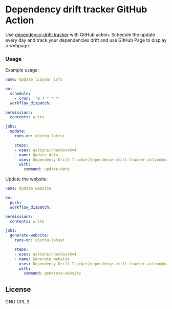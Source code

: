 # Dependency drift tracker GitHub Action

Use [dependency-drift-tracker][] with GitHub action. Schedule the update every day and track your dependencies drift and use GitHub Page to display a webpage.

### Usage

Example usage:

```yml
name: Update libyear info

on:
  schedule:
    - cron:  '0 7 * * *'
  workflow_dispatch:

permissions:
  contents: write

jobs:
  update:
    runs-on: ubuntu-latest

    steps:
    - uses: actions/checkout@v4
    - name: Update data
      uses: Dependency-Drift-Tracker/dependency-drift-tracker-action@main
      with:
        command: update-data
```

Update the website:

```yml
name: Update website

on:
  push:
  workflow_dispatch:

permissions:
  contents: write

jobs:
  generate-website:
    runs-on: ubuntu-latest

    steps:
    - uses: actions/checkout@v4
    - name: Generate website
      uses: Dependency-Drift-Tracker/dependency-drift-tracker-action@main
      with:
        command: generate-website
```

## License

GNU GPL 3

[dependency-drift-tracker]: https://github.com/Dependency-Drift-Tracker/dependency-drift-tracker
